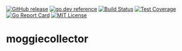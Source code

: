 
[![GitHub release](http://img.shields.io/github/release/howood/moggiecollector.svg?style=flat-square)][release]
[![go.dev reference](https://img.shields.io/badge/go.dev-reference-007d9c?logo=go&logoColor=white&style=flat-square)](https://pkg.go.dev/github.com/howood/moggiecollector)
[![Build Status](https://github.com/howood/moggiecollector/actions/workflows/test.yml/badge.svg?branch=master)][actions]
[![Test Coverage](https://api.codeclimate.com/v1/badges/ddee2fd48e12d5cf6ee8/test_coverage)](https://codeclimate.com/github/howood/moggiecollector/test_coverage)
[![Go Report Card](https://goreportcard.com/badge/github.com/howood/moggiecollector)](https://goreportcard.com/report/github.com/howood/moggiecollector)
[![MIT License](http://img.shields.io/badge/license-MIT-blue.svg?style=flat-square)][license]

[release]: https://github.com/howood/moggiecollector/releases
[actions]: https://github.com/howood/moggiecollector/actions
[license]: https://github.com/howood/moggiecollector/blob/master/LICENSE

# moggiecollector
